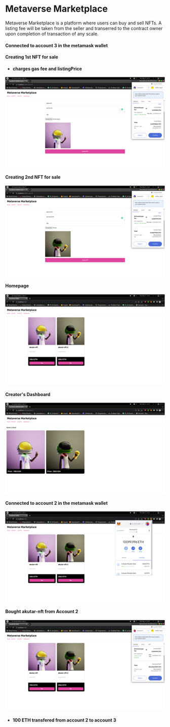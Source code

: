 # Metaverse Marketplace

Metaverse Marketplace is a platform where users can buy and sell NFTs. A listing fee will be taken from the seller and transerred to the contract owner upon completion of transaction of any scale.

#### Connected to account 3 in the metamask wallet

#### Creating 1st NFT for sale

- #### charges gas fee and listingPrice

![alt text](./public/1.png)

#### Creating 2nd NFT for sale

![alt text](./public/2.png)

#### Homepage

![alt text](./public/3.png)

#### Creator's Dashboard

![alt text](./public/4.png)

#### Connected to account 2 in the metamask wallet

![alt text](./public/5.png)

#### Bought akutar-nft from Account 2

![alt text](./public/6.png)

- #### 100 ETH transfered from account 2 to account 3
